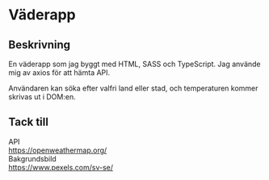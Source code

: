 # Väderapp
## Beskrivning
En väderapp som jag byggt med HTML, SASS och TypeScript. Jag använde mig av axios för att hämta API. 

Användaren kan söka efter valfri land eller stad, och temperaturen kommer skrivas ut i DOM:en.

## Tack till
API
<br>
https://openweathermap.org/ 
<br>
Bakgrundsbild
<br>
https://www.pexels.com/sv-se/ 
